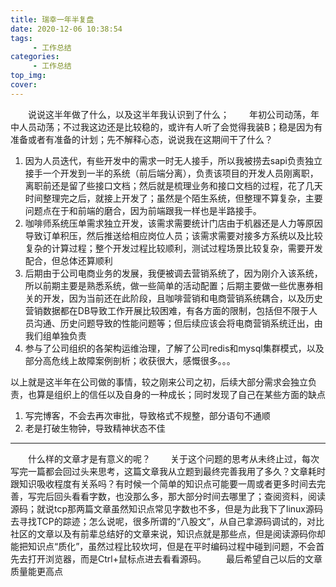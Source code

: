 ```yaml
---
title: 瑞幸一年半复盘
date: 2020-12-06 10:38:54
tags:
     - 工作总结
categories:
     - 工作总结
top_img:
cover:
---
```

　　说说这半年做了什么，以及这半年我认识到了什么；
　　年初公司动荡，年中人员动荡；不过我这边还是比较稳的，或许有人听了会觉得我装B；稳是因为有准备或者有准备的计划；先不解释心态，说说我在这期间干了什么？
1. 因为人员迭代，有些开发中的需求一时无人接手，所以我被捞去sapi负责独立接手一个开发到一半的系统（前后端分离），负责该项目的开发人员刚离职，离职前还是留了些接口文档；然后就是梳理业务和接口文档的过程，花了几天时间整理完之后，就接上开发了；虽然是个陌生系统，但整理不算复杂，主要问题点在于和前端的磨合，因为前端跟我一样也是半路接手。
2. 咖啡师系统压单需求独立开发，该需求需要统计门店由于机器还是人力等原因导致订单积压，然后推送给相应岗位人员；该需求需要对接多方系统以及比较复杂的计算过程；整个开发过程比较顺利，测试过程场景比较复杂，需要开发配合，但总体还算顺利
3. 后期由于公司电商业务的发展，我便被调去营销系统了，因为刚介入该系统，所以前期主要是熟悉系统，做一些简单的活动配置；后期主要做一些优惠券相关的开发，因为当前还在此阶段，且咖啡营销和电商营销系统耦合，以及历史营销数据都在DB导致工作开展比较困难，有各方面的限制，包括但不限于人员沟通、历史问题导致的性能问题等；但后续应该会将电商营销系统迁出，由我们组单独负责
4. 参与了公司组织的各架构运维治理，了解了公司redis和mysql集群模式，以及部分高危线上故障案例剖析；收获很大，感慨很多。。。

以上就是这半年在公司做的事情，较之刚来公司之初，后续大部分需求会独立负责，也算是组织上的信任以及自身的一种成长；同时发现了自己在某些方面的缺点
1. 写完博客，不会去再次审批，导致格式不规整，部分语句不通顺
2. 老是打破生物钟，导致精神状态不佳

---
　　什么样的文章才是有意义的呢？
　　关于这个问题的思考从未终止过，每次写完一篇都会回过头来思考，这篇文章我从立题到最终完善我用了多久？文章耗时跟知识吸收程度有关系吗？有时候一个简单的知识点可能要一周或者更多时间去完善，写完后回头看看字数，也没那么多，那大部分时间去哪里了；查阅资料，阅读源码；就说tcp那两篇文章虽然知识点常见字数也不多，但是为此我下了linux源码去寻找TCP的踪迹；怎么说呢，很多所谓的“八股文”，从自己拿源码调试的，对比社区的文章以及有前辈总结好的文章来说，知识点就是那些点，但是阅读源码你却能把知识点“质化”，虽然过程比较坎坷，但是在平时编码过程中碰到问题，不会首先去打开浏览器，而是Ctrl+鼠标点进去看看源码。
　　最后希望自己以后的文章质量能更高点
